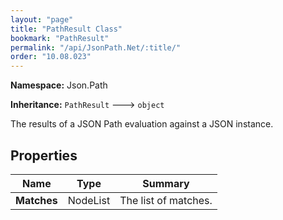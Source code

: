 ```yaml
---
layout: "page"
title: "PathResult Class"
bookmark: "PathResult"
permalink: "/api/JsonPath.Net/:title/"
order: "10.08.023"
---
```

**Namespace:** Json.Path

**Inheritance:**
`PathResult`
 🡒 
`object`

The results of a JSON Path evaluation against a JSON instance.

## Properties

| Name | Type | Summary |
|---|---|---|
| **Matches** | NodeList | The list of matches. |

